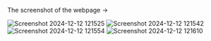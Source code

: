 The screenshot of the webpage ->

![Screenshot 2024-12-12 121525](https://github.com/user-attachments/assets/daa38d58-47c3-41b3-a790-3e3d12e87897)
![Screenshot 2024-12-12 121542](https://github.com/user-attachments/assets/5a71b306-0a90-44ab-a17c-c9077a2299c1)
![Screenshot 2024-12-12 121554](https://github.com/user-attachments/assets/bd0df305-eb73-412f-a611-c4b46ee5e233)
![Screenshot 2024-12-12 121610](https://github.com/user-attachments/assets/b6701a1e-5134-4203-a1d2-2a214e3bfe79)
